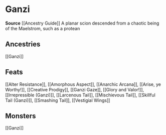 ﻿---
id: '339'
name: Ganzi
rarity: Common
source: '[[DATABASE/source/Ancestry Guide|Ancestry Guide]]'
trait:
- Ganzi
type: Trait

---
# Ganzi

**Source** [[Ancestry Guide]] 
A planar scion descended from a chaotic being of the Maelstrom, such as a protean

## Ancestries

[[Ganzi]]

## Feats

[[Alter Resistance]], [[Amorphous Aspect]], [[Anarchic Arcana]], [[Arise, ye Worthy!]], [[Creative Prodigy]], [[Ganzi Gaze]], [[Glory and Valor!]], [[Irrepressible (Ganzi)]], [[Larcenous Tail]], [[Mischievous Tail]], [[Skillful Tail (Ganzi)]], [[Smashing Tail]], [[Vestigial Wings]]

## Monsters

[[Ganzi]]
